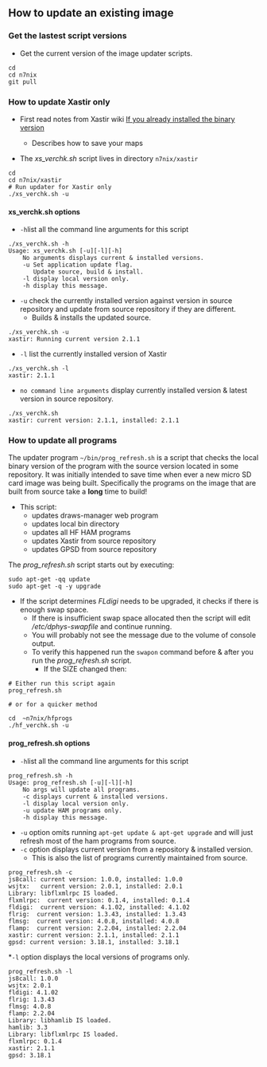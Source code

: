 ## How to update an existing image

### Get the lastest script versions

* Get the current version of the image updater scripts.

```
cd
cd n7nix
git pull
```

### How to update Xastir only

* First read notes from Xastir wiki [If you already installed the binary version](http://xastir.org/index.php/HowTo:Raspbian)
  * Describes how to save your maps

* The _xs_verchk.sh_ script lives in directory ```n7nix/xastir```
```
cd
cd n7nix/xastir
# Run updater for Xastir only
./xs_verchk.sh -u
```
#### xs_verchk.sh options

* ```-h```list all the command line arguments for this script

```
./xs_verchk.sh -h
Usage: xs_verchk.sh [-u][-l][-h]
    No arguments displays current & installed versions.
    -u Set application update flag.
       Update source, build & install.
    -l display local version only.
    -h display this message.
```
* ```-u``` check the currently installed version against version in source repository and update from source repository if they are different.
  * Builds & installs the updated source.

```
./xs_verchk.sh -u
xastir: Running current version 2.1.1
```
* ```-l``` list the currently installed version of Xastir
```
./xs_verchk.sh -l
xastir: 2.1.1
```
* ```no command line arguments``` display currently installed version & latest version in source repository.
```
./xs_verchk.sh
xastir: current version: 2.1.1, installed: 2.1.1
```

### How to update all programs

The updater program ```~/bin/prog_refresh.sh``` is a script that
checks the local binary version of the program with the source version
located in some repository. It was initially intended to save time
when ever a new micro SD card image was being built. Specifically the
programs on the image that are built from source take a **long** time
to build!

* This script:
  * updates draws-manager web program
  * updates local bin directory
  * updates all HF HAM programs
  * updates Xastir from source repository
  * updates GPSD from source repository

The _prog_refresh.sh_ script starts out by executing:
```
sudo apt-get -qq update
sudo apt-get -q -y upgrade
```

* If the script determines _FLdigi_ needs to be upgraded, it checks if there is enough swap space.
  * If there is insufficient swap space allocated then the script will edit _/etc/dphys-swapfile_ and continue running.
  * You will probably not see the message due to the volume of console output.
  * To verify this happened run the ```swapon``` command before & after you run the _prog_refresh.sh_ script.
    * If the SIZE changed then:
```
# Either run this script again
prog_refresh.sh

# or for a quicker method

cd  ~n7nix/hfprogs
./hf_verchk.sh -u
```
#### prog_refresh.sh options

* ```-h```list all the command line arguments for this script

```
prog_refresh.sh -h
Usage: prog_refresh.sh [-u][-l][-h]
    No args will update all programs.
    -c displays current & installed versions.
    -l display local version only.
    -u update HAM programs only.
    -h display this message.
```

* ```-u``` option omits running ```apt-get update & apt-get upgrade``` and will just refresh most of the ham programs from source.
* ```-c``` option displays current version from a repository & installed version.
  * This is also the list of programs currently maintained from source.

```
prog_refresh.sh -c
js8call: current version: 1.0.0, installed: 1.0.0
wsjtx:   current version: 2.0.1, installed: 2.0.1
Library: libflxmlrpc IS loaded.
flxmlrpc:  current version: 0.1.4, installed: 0.1.4
fldigi:  current version: 4.1.02, installed: 4.1.02
flrig:  current version: 1.3.43, installed: 1.3.43
flmsg:  current version: 4.0.8, installed: 4.0.8
flamp:  current version: 2.2.04, installed: 2.2.04
xastir: current version: 2.1.1, installed: 2.1.1
gpsd: current version: 3.18.1, installed: 3.18.1
```

*```-l``` option displays the local versions of programs only.
```
prog_refresh.sh -l
js8call: 1.0.0
wsjtx: 2.0.1
fldigi: 4.1.02
flrig: 1.3.43
flmsg: 4.0.8
flamp: 2.2.04
Library: libhamlib IS loaded.
hamlib: 3.3
Library: libflxmlrpc IS loaded.
flxmlrpc: 0.1.4
xastir: 2.1.1
gpsd: 3.18.1
```